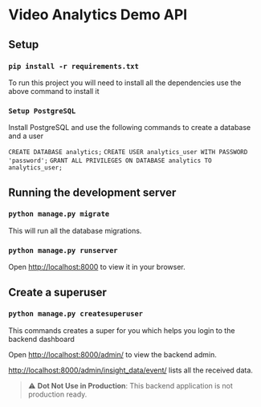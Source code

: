 # Video Analytics Demo API

## Setup

### `pip install -r requirements.txt`

To run this project you will need to install all the dependencies use the above command to install it

### `Setup PostgreSQL`

Install PostgreSQL and use the following commands to create a database and a user

`CREATE DATABASE analytics;`
`CREATE USER analytics_user WITH PASSWORD 'password';`
`GRANT ALL PRIVILEGES ON DATABASE analytics TO analytics_user;`

## Running the development server

### `python manage.py migrate`

This will run all the database migrations.

### `python manage.py runserver`

Open [http://localhost:8000](http://localhost:8000) to view it in your browser.

## Create a superuser

### `python manage.py createsuperuser`

This commands creates a super for you which helps you login to the backend dashboard

Open [http://localhost:8000/admin/](http://localhost:8000/admin/) to view the backend admin.

[http://localhost:8000/admin/insight_data/event/](http://localhost:8000/admin/insight_data/event/) lists all the received data.

> :warning: **Dot Not Use in Production**: This backend application is not production ready.